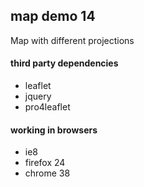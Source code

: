 ## map demo 14
Map with different projections

#### third party dependencies
* leaflet
* jquery
* pro4leaflet

#### working in browsers
* ie8
* firefox 24
* chrome 38

